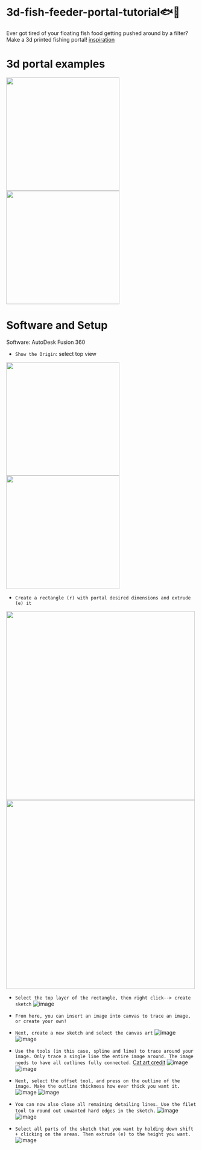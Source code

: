 # 3d-fish-feeder-portal-tutorial🐟🫧
Ever got tired of your floating fish food getting pushed around by a filter?
Make a 3d printed fishing portal! [inspiration](https://fishportals.com/collections/fish-portals)

# 3d portal examples
<p align="left">
<a>
<img src="https://github.com/se1yu/cat-fish-feeder-portal/assets/121521414/0a58e22a-5a89-4f6b-a03f-e75f96705284" width="300" height="300">
<img src="https://github.com/se1yu/cat-fish-feeder-portal/assets/121521414/d1037fe1-deb3-40ef-ae6a-eb220e9c5810" width="300" height="300">
</a>
</p>

# Software and Setup
Software: AutoDesk Fusion 360
- `Show the Origin`: select top view
<p align="left">
<a>
<img src="https://github.com/se1yu/3d-fish-feeder-portal-tutorial/assets/121521414/675a4242-9ffd-4be5-b2c0-3548ee8e3f80" width="300" height="300">
<img src="https://github.com/se1yu/3d-fish-feeder-portal-tutorial/assets/121521414/caeedcfb-0484-484b-9280-cd02a94f398b" width="300" height="300">
</a>
</p>

- `Create a rectangle (r) with portal desired dimensions and extrude (e) it`

<p align="left">
<a>
<img src="https://github.com/se1yu/3d-fish-feeder-portal-tutorial/assets/121521414/fe58eb22-e219-4db6-bf00-6f1c18aa33cb" width="500">
<img src="https://github.com/se1yu/3d-fish-feeder-portal-tutorial/assets/121521414/a6ba36d3-ae68-400f-a261-0de0d3bc7468" width="500">
</a>
</p>

- `Select the top layer of the rectangle, then right click--> create sketch`
![image](https://github.com/se1yu/3d-fish-feeder-portal-tutorial/assets/121521414/4aaf8c31-5915-4811-a63e-1991191b3124)

- `From here, you can insert an image into canvas to trace an image, or create your own!`
- `Next, create a new sketch and select the canvas art`
![image](https://github.com/se1yu/3d-fish-feeder-portal-tutorial/assets/121521414/facda58c-9e73-4a70-b2c3-5bf7ae4ca148)
![image](https://github.com/se1yu/3d-fish-feeder-portal-tutorial/assets/121521414/dd95c607-9b52-492c-9848-e88a4d34430e)

- `Use the tools (in this case, spline and line) to trace around your image. Only trace a single line the entire image around. The image needs to have all outlines fully connected.`
[Cat art credit](https://www.pinterest.com/pin/1829656093177401/)
![image](https://github.com/se1yu/3d-fish-feeder-portal-tutorial/assets/121521414/13b6ad5c-d443-4af2-a762-cf6257f3555a) 
![image](https://github.com/se1yu/3d-fish-feeder-portal-tutorial/assets/121521414/09f23671-e437-4c7d-99bb-b3e0ebf43106)

- `Next, select the offset tool, and press on the outline of the image. Make the outline thickness how ever thick you want it.`
![image](https://github.com/se1yu/3d-fish-feeder-portal-tutorial/assets/121521414/f59e501c-4048-4769-a854-61473bb5b76a)
![image](https://github.com/se1yu/3d-fish-feeder-portal-tutorial/assets/121521414/b344c28d-b637-44e5-a326-e84ba4e0c7e2)

- `You can now also close all remaining detailing lines. Use the filet tool to round out unwanted hard edges in the sketch.` 
![image](https://github.com/se1yu/3d-fish-feeder-portal-tutorial/assets/121521414/fa1b241e-3ffd-429a-aa72-fe5319f02bfe)
![image](https://github.com/se1yu/3d-fish-feeder-portal-tutorial/assets/121521414/a04c3519-d330-40c7-bf44-b41457f5263f)

- `Select all parts of the sketch that you want by holding down shift + clicking on the areas. Then extrude (e) to the height you want.`
![image](https://github.com/se1yu/3d-fish-feeder-portal-tutorial/assets/121521414/fb9cf6b9-9dbc-4771-b75f-95daa7445e2f)


